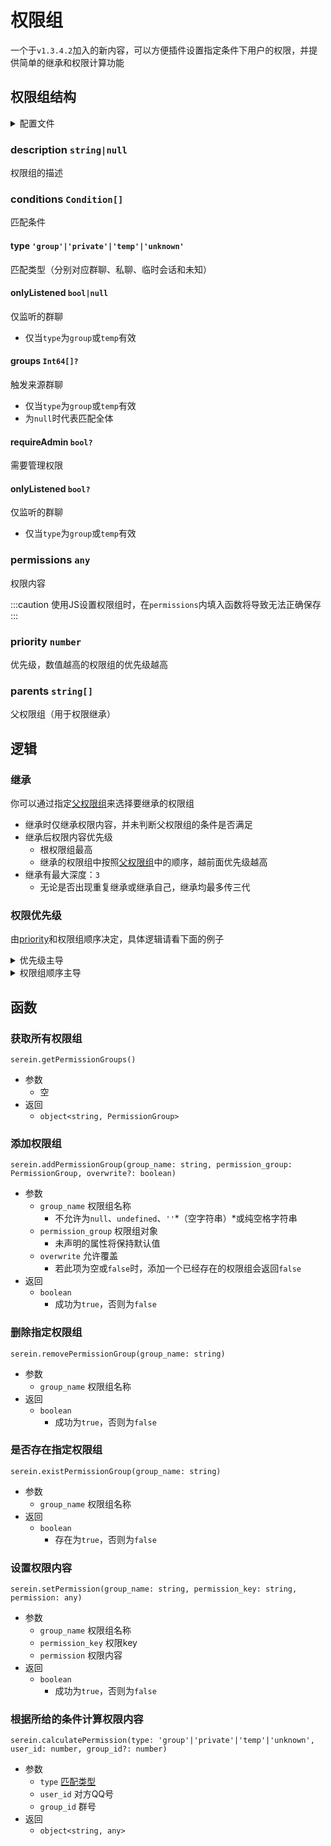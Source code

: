 # 权限组

一个于`v1.3.4.2`加入的新内容，可以方便插件设置指定条件下用户的权限，并提供简单的继承和权限计算功能

## 权限组结构

<details>
  <summary>配置文件</summary>

```json title="permission.json" showLineNumbers
{
  "default": {
    "description": "Serein内置权限组",   // 介绍
    "conditions": [                     // 匹配条件
      {
        "type": "group",                // 类型
        "onlyListened": true            // 仅监听的群聊
      },
      {
        "type": "private"
      }
    ],
    "permissions": {                    // 权限内容
      "permission1": {                  // 权限对象
        "object": {
          "bool": true
        },
        "array": [
          1,
          2,
          3
        ],
        "string": "text",
        "number": 114514,
        "null": null
      }
    },
    "priority": 0,                      // 优先级
    "parents": []                       // 父权限组
  }
}
```

</details>

### description `string|null`

权限组的描述

### conditions `Condition[]`

匹配条件

#### type `'group'|'private'|'temp'|'unknown'`

匹配类型（分别对应群聊、私聊、临时会话和未知）

#### onlyListened `bool|null`

仅监听的群聊

- 仅当`type`为`group`或`temp`有效

#### groups `Int64[]?`

触发来源群聊

- 仅当`type`为`group`或`temp`有效
- 为`null`时代表匹配全体

#### requireAdmin `bool?`

需要管理权限

#### onlyListened `bool?`

仅监听的群聊

- 仅当`type`为`group`或`temp`有效

### permissions `any`

权限内容

:::caution
使用JS设置权限组时，在`permissions`内填入函数将导致无法正确保存
:::

### priority `number`

优先级，数值越高的权限组的优先级越高

### parents `string[]`

父权限组（用于权限继承）

## 逻辑

### 继承

你可以通过指定[父权限组](#parents-string)来选择要继承的权限组

- 继承时仅继承权限内容，并未判断父权限组的条件是否满足
- 继承后权限内容优先级
  - 根权限组最高
  - 继承的权限组中按照[父权限组](#parents-string)中的顺序，越前面优先级越高
- 继承有最大深度：`3`
  - 无论是否出现重复继承或继承自己，继承均最多传三代

### 权限优先级

由[priority](#priority-int32)和权限组顺序决定，具体逻辑请看下面的例子

<details>
  <summary>优先级主导</summary>

```json showLineNumbers
{
  "test1": {
    "description": "测试权限组1",
    "conditions": [
      // ...
    ],
    "permissions": {
      "example.perm": "1"
    },
    // highlight-next-line
    "priority": 999,
    "parents": []
  },
  "test2": {
    "description": "测试权限组2",
    "conditions": [
      // ...
    ],
    "permissions": {
      "example.perm": "2"
    },
    // highlight-next-line
    "priority": 0,
    "parents": []
  }
}
```

以上两个权限组，有**不同**的优先级，但都有相同的权限`key`

因为`测试权限组1`的优先级`999`大于`测试权限组2`，故获取到的`example.perm`权限为`"1"`

</details>

<details>
  <summary>权限组顺序主导</summary>

```json showLineNumbers
{
  // highlight-next-line
  "test1": {
    "description": "测试权限组1",
    "conditions": [
      // ...
    ],
    "permissions": {
      "example.perm": "1"
    },
    "priority": 0,
    "parents": []
  },
  // highlight-next-line
  "test2": {
    "description": "测试权限组2",
    "conditions": [
      // ...
    ],
    "permissions": {
      "example.perm": "2"
    },
    "priority": 0,
    "parents": []
  }
}
```

以上两个权限组，有**相同**的优先级和相同的权限`key`

因为`测试权限组1`的顺序先于`测试权限组2`，故获取到的`example.perm`权限为`"1"`

</details>

## 函数

### 获取所有权限组

`serein.getPermissionGroups()`

- 参数
  - 空
- 返回
  - `object<string, PermissionGroup>`

### 添加权限组

`serein.addPermissionGroup(group_name: string, permission_group: PermissionGroup, overwrite?: boolean)`

- 参数
  - `group_name` 权限组名称
    - 不允许为`null`、`undefined`、`''`*（空字符串）*或纯空格字符串
  - `permission_group` 权限组对象
    - 未声明的属性将保持默认值
  - `overwrite` 允许覆盖
    - 若此项为空或`false`时，添加一个已经存在的权限组会返回`false`
- 返回
  - `boolean`
    - 成功为`true`，否则为`false`

### 删除指定权限组

`serein.removePermissionGroup(group_name: string)`

- 参数
  - `group_name` 权限组名称
- 返回
  - `boolean`
    - 成功为`true`，否则为`false`

### 是否存在指定权限组

`serein.existPermissionGroup(group_name: string)`

- 参数
  - `group_name` 权限组名称
- 返回
  - `boolean`
    - 存在为`true`，否则为`false`

### 设置权限内容

`serein.setPermission(group_name: string, permission_key: string, permission: any)`

- 参数
  - `group_name` 权限组名称
  - `permission_key` 权限key
  - `permission` 权限内容
- 返回
  - `boolean`
    - 成功为`true`，否则为`false`

### 根据所给的条件计算权限内容

`serein.calculatePermission(type: 'group'|'private'|'temp'|'unknown', user_id: number, group_id?: number)`

- 参数
  - `type` [匹配类型](#type-groupprivatetempunknown)
  - `user_id` 对方QQ号
  - `group_id` 群号
- 返回
  - `object<string, any>`
